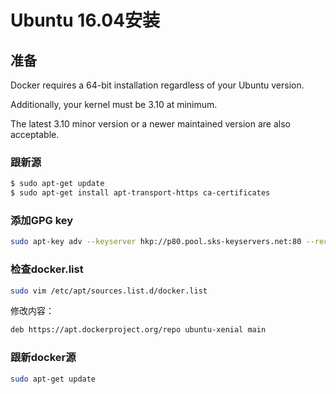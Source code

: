 # Ubuntu 16.04安装
## 准备
Docker requires a 64-bit installation regardless of your Ubuntu version. 

Additionally, your kernel must be 3.10 at minimum. 

The latest 3.10 minor version or a newer maintained version are also acceptable.
### 跟新源
```bash
$ sudo apt-get update
$ sudo apt-get install apt-transport-https ca-certificates
```

### 添加GPG key
```bash
sudo apt-key adv --keyserver hkp://p80.pool.sks-keyservers.net:80 --recv-keys 58118E89F3A912897C070ADBF76221572C52609D
```

### 检查docker.list
```bash
sudo vim /etc/apt/sources.list.d/docker.list 
```
修改内容：
```bash
deb https://apt.dockerproject.org/repo ubuntu-xenial main
```

### 跟新docker源
```bash
sudo apt-get update
```



